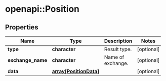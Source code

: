 # openapi::Position

## Properties
Name | Type | Description | Notes
------------ | ------------- | ------------- | -------------
**type** | **character** | Result type. | [optional] 
**exchange_name** | **character** | Name of exchange. | [optional] 
**data** | [**array[PositionData]**](Position_data.md) |  | [optional] 


